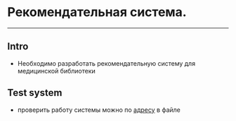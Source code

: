 # Рекомендательная система.
---
## Intro
- Необходимо разработать рекомендательную систему для медицинской библиотеки

## Test system
- проверить работу системы можно по [адресу](https://recommendai.ntrlab.ru/) в файле 
